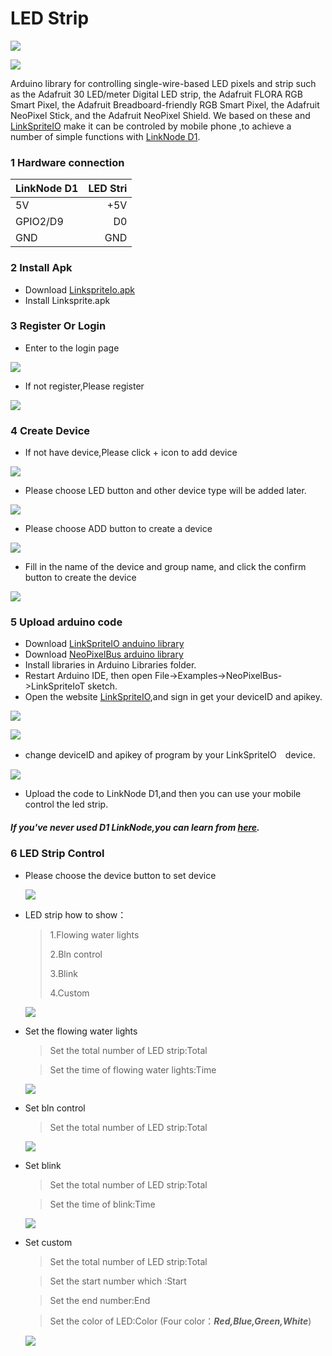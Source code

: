 # LED Strip

![](images/led3.png)

![](images/led2.png)

Arduino library for controlling single-wire-based LED pixels and strip such as the Adafruit 30 LED/meter Digital LED strip, the Adafruit FLORA RGB Smart Pixel, the Adafruit Breadboard-friendly RGB Smart Pixel, the Adafruit NeoPixel Stick, and the Adafruit NeoPixel Shield.
We based on these and [LinkSpriteIO](www.linksprite.io) make it can be controled by mobile phone ,to achieve a number of simple functions with [LinkNode D1](http://linksprite.com/wiki/index.php5?title=LinkNode_D1).


### 1 Hardware connection

| LinkNode D1 | LED Stri  |
| ----------- | ---------:|
| 5V          | +5V       |
| GPIO2/D9    | D0        |
| GND         | GND       |

### 2 Install Apk

* Download  [LinkspriteIo.apk](https://github.com/delongqilinksprite/LED_Strip.git)  
* Install Linksprite.apk

### 3 Register Or Login

- Enter to the login page

![](images/login.png)

- If not register,Please register

![](images/register.png)

### 4 Create Device

- If not have device,Please click + icon to add device

![](images/home.png)

- Please choose LED button  and  other device type will be added later.

![](images/select.png)

- Please choose ADD button to create a device

![](images/selectMode.png)

- 
  Fill in the name of the device and group name, and click the confirm button to create the device


![](images/createDevice.png)

### 5 Upload arduino code

* Download [LinkSpriteIO anduino library](https://github.com/delongqilinksprite/LinkSpriteIO.git)
* Download [NeoPixelBus arduino library](https://github.com/delongqilinksprite/LED_Strip.git)
* Install libraries in Arduino Libraries folder.
* Restart Arduino IDE, then open File->Examples->NeoPixelBus->LinkSpriteIoT sketch.
* Open the website [LinkSpriteIO](www.linksprite.io),and sign in get your deviceID and apikey.

![](images/key.png)  

![](images/id.png)


* change deviceID and apikey of program by your LinkSpriteIO　device.

![](images/arduino.png)

* Upload the code to LinkNode D1,and then you can use your mobile control the led strip.

##### If you've never used D1 LinkNode,you can learn from [here](http://linksprite.com/wiki/index.php5?title=LinkNode_D1).



### 6 LED Strip Control

- Please choose the device button to set device

  ![](images/led.png)

- LED strip how to show：

  > 1.Flowing water lights
  >
  > 2.Bln control
  >
  > 3.Blink
  >
  > 4.Custom
  >

  ![](images/ledshow.png)

- Set the flowing water lights

  > Set the total number of LED strip:Total
  >


  > Set the time of flowing water lights:Time 
  >

  ![](images/water.png)

- Set bln control

  > Set the total number of LED strip:Total
  >

  ![](images/bln.png)

- Set blink

  > Set the total number of LED strip:Total
  >


  > Set the time of blink:Time
  >

  ![](images/blink.png)

- Set custom

  > Set the total number of LED strip:Total
  >


  > Set the start number which :Start
  >


  > Set the end number:End
  >


  > Set the color of LED:Color (Four color：***Red,Blue,Green,White***)
  >

  ![](images/custem.png)
